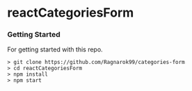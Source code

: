 # reactCategoriesForm

### Getting Started

For getting started with this repo.

```
> git clone https://github.com/Ragnarok99/categories-form
> cd reactCategoriesForm
> npm install
> npm start
```
